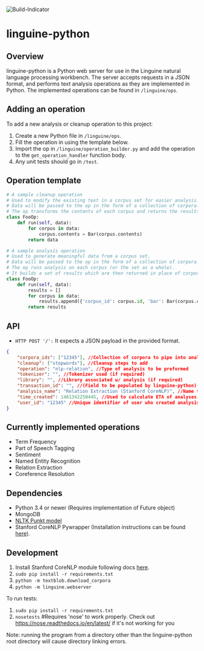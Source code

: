 ![Build-Indicator](https://api.travis-ci.org/ritlinguine/linguine-python.svg?branch=master)

linguine-python
===============
## Overview
linguine-python is a Python web server for use in the Linguine natural language processing workbench. The server accepts requests in a JSON format, and performs text analysis operations as they are implemented in Python. 
The implemented operations can be found in `/linguine/ops`.

## Adding an operation

To add a new analysis or cleanup operation to this project:

1. Create a new Python file in `/linguine/ops`.
2. Fill the operation in using the template below.
3. Import the op in `/linguine/operation_builder.py` and add the operation to the `get_operation_handler` function body.
4. Any unit tests should go in `/test`.

## Operation template

```python
# A sample cleanup operation
# Used to modify the existing text in a corpus set for easier analysis.
# Data will be passed to the op in the form of a collection of corpora.
# The op transforms the contents of each corpus and returns the results.
class FooOp:
    def run(self, data):
        for corpus in data:
            corpus.contents = Bar(corpus.contents)
        return data
```

```python
# A sample analysis operation
# Used to generate meaningful data from a corpus set.
# Data will be passed to the op in the form of a collection of corpora.
# The op runs analysis on each corpus (or the set as a whole).
# It builds a set of results which are then returned in place of corpora.
class FooOp:
    def run(self, data):
        results = []
        for corpus in data:
            results.append({'corpus_id': corpus.id, 'bar': Bar(corpus.contents)})
        return results
```

## API

- `HTTP POST '/':` It expects a JSON payload in the provided format.
```json
{
	"corpora_ids": ["12345"], //Collection of corpora to pipe into analysis
	"cleanup": ["stopwords"], //Cleanup steps to add
	"operation": "nlp-relation", //Type of analysis to be preformed
	"tokenizer": "", //Tokenizer used (if required)
	"library": "", //Library associated w/ analysis (if required)
	"transaction_id": "", //(Field to be populated by linguine-python)
	"analysis_name": "Relation Extraction (Stanford CoreNLP)", //Name to display in text fields
	"time_created": 1461342250445, //Used to calculate ETA of analyses
	"user_id": "12345" //Unique identifier of user who created analysis
}
```

## Currently implemented operations

* Term Frequency
* Part of Speech Tagging
* Sentiment
* Named Entity Recognition
* Relation Extraction
* Coreference Resolution

## Dependencies

* Python 3.4 or newer (Requires implementation of Future object)
* MongoDB
* [NLTK Punkt model](https://stackoverflow.com/questions/4867197/failed-loading-english-pickle-with-nltk-data-load)
* Stanford CoreNLP Pywrapper (Installation instructions can be found [here](https://github.com/ritlinguine/linguine/wiki/Stanford-CoreNLP-Installation)). 

## Development

1. Install Stanford CoreNLP module following docs [here](https://github.com/ritlinguine/linguine/wiki/Stanford-CoreNLP-Installation). 
2. `sudo pip install -r requirements.txt`
3. `python -m textblob.download_corpora`
4. `python -m linguine.webserver`

To run tests:

1. `sudo pip install -r requirements.txt`
2. `nosetests` #Requires 'nose' to work properly. Check out https://nose.readthedocs.io/en/latest/ if it's not working for you

Note: running the program from a directory other than the linguine-python root directory will cause directory linking errors.
